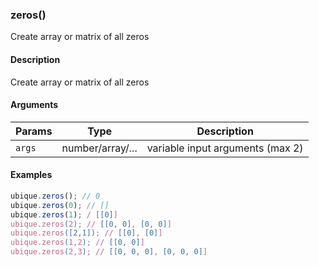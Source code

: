 ### zeros()

Create array or matrix of all zeros


#### Description

Create array or matrix of all zeros  



#### Arguments

|Params|Type|Description
|---------|----|-----------
|`args` | number/array/... |  variable input arguments (max 2)


#### Examples

```js
ubique.zeros(); // 0
ubique.zeros(0); // []
ubique.zeros(1); / [[0]]
ubique.zeros(2); // [[0, 0], [0, 0]]
ubique.zeros([2,1]); // [[0], [0]]
ubique.zeros(1,2); // [[0, 0]]
ubique.zeros(2,3); // [[0, 0, 0], [0, 0, 0]]
```

